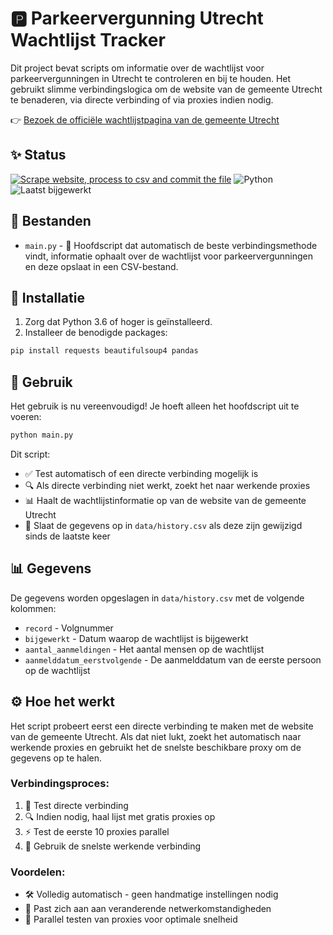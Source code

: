 # 🅿️ Parkeervergunning Utrecht Wachtlijst Tracker

Dit project bevat scripts om informatie over de wachtlijst voor parkeervergunningen in Utrecht te controleren en bij te houden. Het gebruikt slimme verbindingslogica om de website van de gemeente Utrecht te benaderen, via directe verbinding of via proxies indien nodig.

👉 [Bezoek de officiële wachtlijstpagina van de gemeente Utrecht](https://www.utrecht.nl/wonen-en-leven/parkeren/parkeren-bewoner/wachtlijst-parkeervergunning)

## ✨ Status

[![Scrape website, process to csv and commit the file](https://github.com/tberends/parkeervergunning-utrecht/actions/workflows/python-cron.yml/badge.svg)](https://github.com/tberends/parkeervergunning-utrecht/actions/workflows/python-cron.yml)
![Python](https://img.shields.io/badge/python-3.6+-blue.svg)
![Laatst bijgewerkt](https://img.shields.io/github/last-commit/tberends/parkeervergunning-utrecht)

## 📁 Bestanden

- `main.py` - 🚀 Hoofdscript dat automatisch de beste verbindingsmethode vindt, informatie ophaalt over de wachtlijst voor parkeervergunningen en deze opslaat in een CSV-bestand.

## 🔧 Installatie

1. Zorg dat Python 3.6 of hoger is geïnstalleerd.
2. Installeer de benodigde packages:

```bash
pip install requests beautifulsoup4 pandas
```

## 🚀 Gebruik

Het gebruik is nu vereenvoudigd! Je hoeft alleen het hoofdscript uit te voeren:

```bash
python main.py
```

Dit script:
- ✅ Test automatisch of een directe verbinding mogelijk is
- 🔍 Als directe verbinding niet werkt, zoekt het naar werkende proxies
- 📊 Haalt de wachtlijstinformatie op van de website van de gemeente Utrecht
- 💾 Slaat de gegevens op in `data/history.csv` als deze zijn gewijzigd sinds de laatste keer

## 📊 Gegevens

De gegevens worden opgeslagen in `data/history.csv` met de volgende kolommen:
- `record` - Volgnummer
- `bijgewerkt` - Datum waarop de wachtlijst is bijgewerkt
- `aantal_aanmeldingen` - Het aantal mensen op de wachtlijst
- `aanmelddatum_eerstvolgende` - De aanmelddatum van de eerste persoon op de wachtlijst

## ⚙️ Hoe het werkt

Het script probeert eerst een directe verbinding te maken met de website van de gemeente Utrecht. Als dat niet lukt, zoekt het automatisch naar werkende proxies en gebruikt het de snelste beschikbare proxy om de gegevens op te halen.

### Verbindingsproces:

1. 🔄 Test directe verbinding
2. 🔍 Indien nodig, haal lijst met gratis proxies op
3. ⚡ Test de eerste 10 proxies parallel
4. 🥇 Gebruik de snelste werkende verbinding

### Voordelen:

- 🛠️ Volledig automatisch - geen handmatige instellingen nodig
- 🔄 Past zich aan aan veranderende netwerkomstandigheden
- 🚀 Parallel testen van proxies voor optimale snelheid